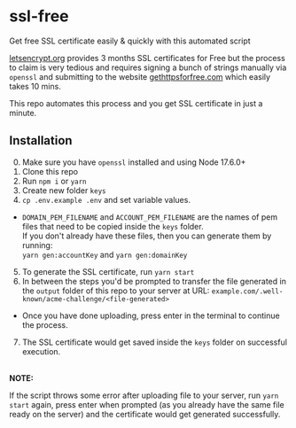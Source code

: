 # ssl-free

Get free SSL certificate easily & quickly with this automated script

<a href="https://letsencrypt.org/">letsencrypt.org</a> provides 3 months SSL certificates for Free but the process to claim is very tedious and requires signing a bunch of strings manually via `openssl` and submitting to the website <a href="https://gethttpsforfree.com/">gethttpsforfree.com</a> which easily takes 10 mins.

This repo automates this process and you get SSL certificate in just a minute.

## Installation

0. Make sure you have `openssl` installed and using Node 17.6.0+
1. Clone this repo
2. Run `npm i` or `yarn`
3. Create new folder `keys`
4. `cp .env.example .env` and set variable values.

- `DOMAIN_PEM_FILENAME` and `ACCOUNT_PEM_FILENAME` are the names of pem files that need to be copied inside the `keys` folder.<br />
  If you don't already have these files, then you can generate them by running:<br />
  `yarn gen:accountKey` and `yarn gen:domainKey`

5. To generate the SSL certificate, run `yarn start`
6. In between the steps you'd be prompted to transfer the file generated in the `output` folder of this repo to your server at URL: `example.com/.well-known/acme-challenge/<file-generated>`

- Once you have done uploading, press enter in the terminal to continue the process.

7. The SSL certificate would get saved inside the `keys` folder on successful execution.

<br />
<b>NOTE:</b> <br >

If the script throws some error after uploading file to your server, run `yarn start` again, press enter when prompted (as you already have the same file ready on the server) and the certificate would get generated successfully.
